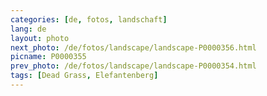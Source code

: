 ```yaml
---
categories: [de, fotos, landschaft]
lang: de
layout: photo
next_photo: /de/fotos/landscape/landscape-P0000356.html
picname: P0000355
prev_photo: /de/fotos/landscape/landscape-P0000354.html
tags: [Dead Grass, Elefantenberg]
---
```

